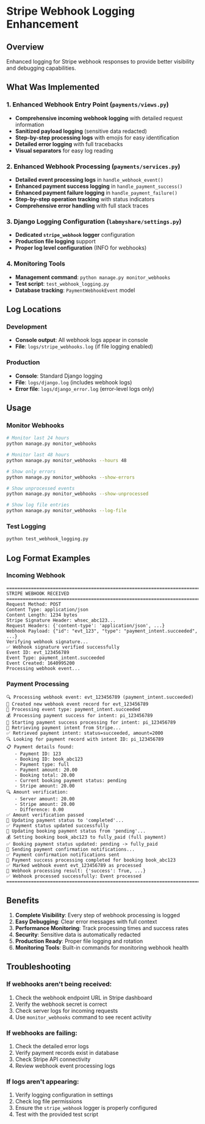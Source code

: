 # Stripe Webhook Logging Enhancement

## Overview

Enhanced logging for Stripe webhook responses to provide better visibility and debugging capabilities.

## What Was Implemented

### 1. Enhanced Webhook Entry Point (`payments/views.py`)

- **Comprehensive incoming webhook logging** with detailed request information
- **Sanitized payload logging** (sensitive data redacted)
- **Step-by-step processing logs** with emojis for easy identification
- **Detailed error logging** with full tracebacks
- **Visual separators** for easy log reading

### 2. Enhanced Webhook Processing (`payments/services.py`)

- **Detailed event processing logs** in `handle_webhook_event()`
- **Enhanced payment success logging** in `handle_payment_success()`
- **Enhanced payment failure logging** in `handle_payment_failure()`
- **Step-by-step operation tracking** with status indicators
- **Comprehensive error handling** with full stack traces

### 3. Django Logging Configuration (`labmyshare/settings.py`)

- **Dedicated `stripe_webhook` logger** configuration
- **Production file logging** support
- **Proper log level configuration** (INFO for webhooks)

### 4. Monitoring Tools

- **Management command**: `python manage.py monitor_webhooks`
- **Test script**: `test_webhook_logging.py`
- **Database tracking**: `PaymentWebhookEvent` model

## Log Locations

### Development

- **Console output**: All webhook logs appear in console
- **File**: `logs/stripe_webhooks.log` (if file logging enabled)

### Production

- **Console**: Standard Django logging
- **File**: `logs/django.log` (includes webhook logs)
- **Error file**: `logs/django_error.log` (error-level logs only)

## Usage

### Monitor Webhooks

```bash
# Monitor last 24 hours
python manage.py monitor_webhooks

# Monitor last 48 hours
python manage.py monitor_webhooks --hours 48

# Show only errors
python manage.py monitor_webhooks --show-errors

# Show unprocessed events
python manage.py monitor_webhooks --show-unprocessed

# Show log file entries
python manage.py monitor_webhooks --log-file
```

### Test Logging

```bash
python test_webhook_logging.py
```

## Log Format Examples

### Incoming Webhook

```
================================================================================
STRIPE WEBHOOK RECEIVED
================================================================================
Request Method: POST
Content Type: application/json
Content Length: 1234 bytes
Stripe Signature Header: whsec_abc123...
Request Headers: {'content-type': 'application/json', ...}
Webhook Payload: {"id": "evt_123", "type": "payment_intent.succeeded", ...}
Verifying webhook signature...
✅ Webhook signature verified successfully
Event ID: evt_123456789
Event Type: payment_intent.succeeded
Event Created: 1640995200
Processing webhook event...
```

### Payment Processing

```
🔍 Processing webhook event: evt_123456789 (payment_intent.succeeded)
📝 Created new webhook event record for evt_123456789
🔄 Processing event type: payment_intent.succeeded
💰 Processing payment success for intent: pi_123456789
🎉 Starting payment success processing for intent: pi_123456789
📡 Retrieving payment intent from Stripe...
✅ Retrieved payment intent: status=succeeded, amount=2000
🔍 Looking for payment record with intent ID: pi_123456789
📋 Payment details found:
   - Payment ID: 123
   - Booking ID: book_abc123
   - Payment type: full
   - Payment amount: 20.00
   - Booking total: 20.00
   - Current booking payment status: pending
   - Stripe amount: 20.00
🔍 Amount verification:
   - Server amount: 20.00
   - Stripe amount: 20.00
   - Difference: 0.00
✅ Amount verification passed
💾 Updating payment status to 'completed'...
✅ Payment status updated successfully
🔄 Updating booking payment status from 'pending'...
💰 Setting booking book_abc123 to fully_paid (full payment)
✅ Booking payment status updated: pending -> fully_paid
📧 Sending payment confirmation notifications...
✅ Payment confirmation notifications sent
🎉 Payment success processing completed for booking book_abc123
✅ Marked webhook event evt_123456789 as processed
🎯 Webhook processing result: {'success': True, ...}
✅ Webhook processed successfully: Event processed
================================================================================
```

## Benefits

1. **Complete Visibility**: Every step of webhook processing is logged
2. **Easy Debugging**: Clear error messages with full context
3. **Performance Monitoring**: Track processing times and success rates
4. **Security**: Sensitive data is automatically redacted
5. **Production Ready**: Proper file logging and rotation
6. **Monitoring Tools**: Built-in commands for monitoring webhook health

## Troubleshooting

### If webhooks aren't being received:

1. Check the webhook endpoint URL in Stripe dashboard
2. Verify the webhook secret is correct
3. Check server logs for incoming requests
4. Use `monitor_webhooks` command to see recent activity

### If webhooks are failing:

1. Check the detailed error logs
2. Verify payment records exist in database
3. Check Stripe API connectivity
4. Review webhook event processing logs

### If logs aren't appearing:

1. Verify logging configuration in settings
2. Check log file permissions
3. Ensure the `stripe_webhook` logger is properly configured
4. Test with the provided test script
